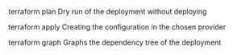 
terraform plan
Dry run of the deployment without deploying

terraform apply
Creating the configuration in the chosen provider

terraform graph
Graphs the dependency tree of the deployment 

